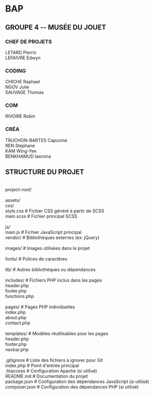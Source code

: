 # BAP

## GROUPE 4 -- MUSÉE DU JOUET 

### CHEF DE PROJETS
LETARD Pierric <br>
LEFAIVRE Edwyn

### CODING
CHICHE Raphael <br>
NGOV Julie <br>
SAUVAGE Thomas

### COM
RIVOIRE Robin

### CRÉA
TRUCHON-BARTES Capucine <br>
REN Stephane <br>
KAM Wing-Yee <br>
BENKHAMUD Iasmina


## STRUCTURE DU PROJET
<br>project-root/
<br>
<br>assets/
<br>    css/
<br>        style.css          # Fichier CSS généré à partir de SCSS
<br>        main.scss          # Fichier principal SCSS
<br>
<br>    js/
<br>        main.js            # Fichier JavaScript principal
<br>        vendor/            # Bibliothèques externes (ex: jQuery)
<br>
<br>    images/                # Images utilisées dans le projet
<br>
<br>    fonts/                 # Polices de caractères
<br>
<br>    lib/                   # Autres bibliothèques ou dépendances
<br>
<br>    includes/                  # Fichiers PHP inclus dans les pages
<br>        header.php
<br>        footer.php
<br>        functions.php
<br>
<br>    pages/                     # Pages PHP individuelles
<br>        index.php
<br>        about.php
<br>        contact.php
<br>
<br>    templates/                 # Modèles réutilisables pour les pages
<br>        header.php
<br>        footer.php
<br>        navbar.php
<br>
<br>    .gitignore                 # Liste des fichiers à ignorer pour Git
<br>    index.php                  # Point d'entrée principal
<br>    .htaccess                  # Configuration Apache (si utilisé)
<br>    README.md                  # Documentation du projet
<br>    package.json               # Configuration des dépendances JavaScript (si utilisé)
<br>    composer.json              # Configuration des dépendances PHP (si utilisé)



